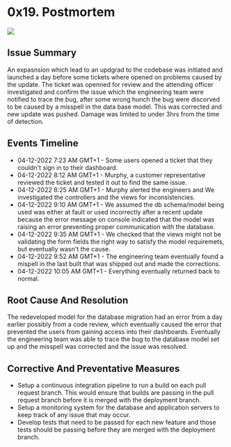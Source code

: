 # 0x19. Postmortem

![](https://www.meme-arsenal.com/memes/e06b646269fbb79a05379b58976cb932.jpg)

## Issue Summary
An expasnsion which lead to an updgrad to the codebase was initiated and launched a day before some tickets where opened on problems caused by the update. The ticket was openned for review and the attending officer investigated and confirm the issue which the engineering team were notified to trace the bug, after some wrong hunch the bug were discorved to be caused by a misspell in the data base model. This was corrected and new update was pushed. Damage was limited to under 3hrs from the time of detection. 

## Events Timeline
- 04-12-2022 7:23 AM GMT+1 - Some users opened a ticket that they couldn't sign in to their dashboard.
- 04-12-2022 8:12 AM GMT+1 - Murphy, a customer representative reviewed the ticket and tested it out to find the same issue.
- 04-12-2022 8:25 AM GMT+1 - Murphy alerted the engineers and We investigated the controllers and the views for inconsistencies.
- 04-12-2022 9:10 AM GMT+1 - We assumed the db schema/model being used was either at fault or used incorrectly after a recent update because the error message on console indicated that the model  was raising an error preventing proper communication with the database.
- 04-12-2022 9:35 AM GMT+1 - We checked that the views might not be validating the form fields the right way to satisfy the model requiremets, but eventually wasn't the cause.
- 04-12-2022 9:52 AM GMT+1 - The engineering team eventually found a mispell in the last built that was shipped out and made the corrections.
- 04-12-2022 10:05 AM GMT+1 - Everything eventually returned back to normal.

## Root Cause And Resolution
The redeveloped model for the database migration had an error from a day earlier possibly from a code review, which eventually caused the error that prevented the users from gaining access into their dashboards. Eventually the engineering team was able to trace the bug to the database model set up and the misspell was corrected and the issue was resolved.

## Corrective And Preventative Measures
- Setup a continuous integration pipeline to run a build on each pull request branch. This would ensure that builds are passing in the pull request branch before it is merged with the deployment branch.
- Setup a monitoring system for the database and application servers to keep track of any issue that may occur.
- Develop tests that need to be passed for each new feature and those tests should be passing before they are merged with the deployment branch.